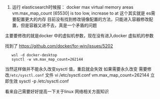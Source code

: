 1. 运行 elasticsearch时候报： docker max virtual memory areas vm.max_map_count [65530] is too low, increase to at
这个其实就是 es需要配置更大的内存 
目前没有找到修改镜像配置的方法，只能进入容器修改配置，但是容器又进不去，真是一个矛盾的问题

主要要修改的就是docker 中的虚拟机参数，现在没有进入docker 虚拟机的参数

找到了
https://github.com/docker/for-win/issues/5202

```open powershell
   wsl -d docker-desktop
   sysctl -w vm.max_map_count=262144
```
当然这样做并不能永久改变sysctl 值，重启就会失效
如果需要永久改变 需要修改`/etc/sysctl.conf` 文件
vi /etc/sysctl.conf
vm.max_map_count=262144
立即生效 sysctl -p /etc/sysctl.conf 

 看来自己需要好好提高一下关于linux  网络相关方面知识